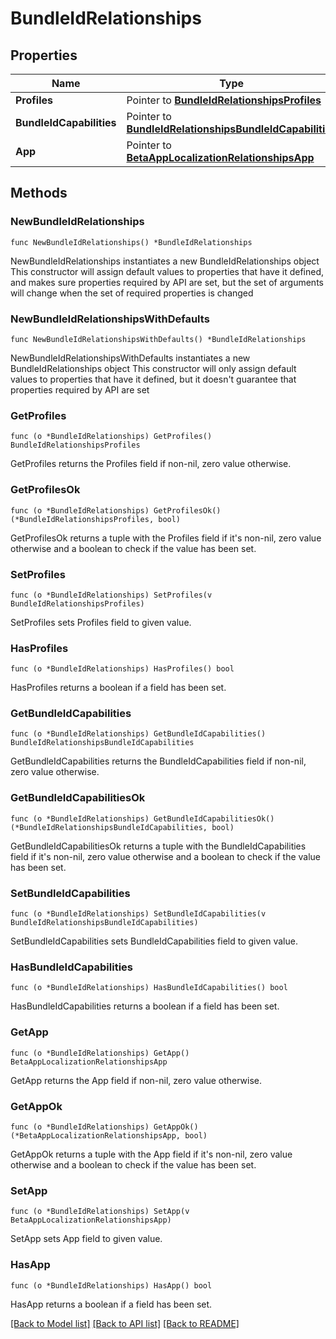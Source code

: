 # BundleIdRelationships

## Properties

Name | Type | Description | Notes
------------ | ------------- | ------------- | -------------
**Profiles** | Pointer to [**BundleIdRelationshipsProfiles**](BundleIdRelationshipsProfiles.md) |  | [optional] 
**BundleIdCapabilities** | Pointer to [**BundleIdRelationshipsBundleIdCapabilities**](BundleIdRelationshipsBundleIdCapabilities.md) |  | [optional] 
**App** | Pointer to [**BetaAppLocalizationRelationshipsApp**](BetaAppLocalizationRelationshipsApp.md) |  | [optional] 

## Methods

### NewBundleIdRelationships

`func NewBundleIdRelationships() *BundleIdRelationships`

NewBundleIdRelationships instantiates a new BundleIdRelationships object
This constructor will assign default values to properties that have it defined,
and makes sure properties required by API are set, but the set of arguments
will change when the set of required properties is changed

### NewBundleIdRelationshipsWithDefaults

`func NewBundleIdRelationshipsWithDefaults() *BundleIdRelationships`

NewBundleIdRelationshipsWithDefaults instantiates a new BundleIdRelationships object
This constructor will only assign default values to properties that have it defined,
but it doesn't guarantee that properties required by API are set

### GetProfiles

`func (o *BundleIdRelationships) GetProfiles() BundleIdRelationshipsProfiles`

GetProfiles returns the Profiles field if non-nil, zero value otherwise.

### GetProfilesOk

`func (o *BundleIdRelationships) GetProfilesOk() (*BundleIdRelationshipsProfiles, bool)`

GetProfilesOk returns a tuple with the Profiles field if it's non-nil, zero value otherwise
and a boolean to check if the value has been set.

### SetProfiles

`func (o *BundleIdRelationships) SetProfiles(v BundleIdRelationshipsProfiles)`

SetProfiles sets Profiles field to given value.

### HasProfiles

`func (o *BundleIdRelationships) HasProfiles() bool`

HasProfiles returns a boolean if a field has been set.

### GetBundleIdCapabilities

`func (o *BundleIdRelationships) GetBundleIdCapabilities() BundleIdRelationshipsBundleIdCapabilities`

GetBundleIdCapabilities returns the BundleIdCapabilities field if non-nil, zero value otherwise.

### GetBundleIdCapabilitiesOk

`func (o *BundleIdRelationships) GetBundleIdCapabilitiesOk() (*BundleIdRelationshipsBundleIdCapabilities, bool)`

GetBundleIdCapabilitiesOk returns a tuple with the BundleIdCapabilities field if it's non-nil, zero value otherwise
and a boolean to check if the value has been set.

### SetBundleIdCapabilities

`func (o *BundleIdRelationships) SetBundleIdCapabilities(v BundleIdRelationshipsBundleIdCapabilities)`

SetBundleIdCapabilities sets BundleIdCapabilities field to given value.

### HasBundleIdCapabilities

`func (o *BundleIdRelationships) HasBundleIdCapabilities() bool`

HasBundleIdCapabilities returns a boolean if a field has been set.

### GetApp

`func (o *BundleIdRelationships) GetApp() BetaAppLocalizationRelationshipsApp`

GetApp returns the App field if non-nil, zero value otherwise.

### GetAppOk

`func (o *BundleIdRelationships) GetAppOk() (*BetaAppLocalizationRelationshipsApp, bool)`

GetAppOk returns a tuple with the App field if it's non-nil, zero value otherwise
and a boolean to check if the value has been set.

### SetApp

`func (o *BundleIdRelationships) SetApp(v BetaAppLocalizationRelationshipsApp)`

SetApp sets App field to given value.

### HasApp

`func (o *BundleIdRelationships) HasApp() bool`

HasApp returns a boolean if a field has been set.


[[Back to Model list]](../README.md#documentation-for-models) [[Back to API list]](../README.md#documentation-for-api-endpoints) [[Back to README]](../README.md)


